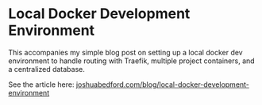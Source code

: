# Local Docker Development Environment
This accompanies my simple blog post on setting up a local docker dev environment to handle routing with Traefik, multiple project containers, and a centralized database.

See the article here: [joshuabedford.com/blog/local-docker-development-environment](https://joshuabedford.com/blog/local-docker-development-environment)
